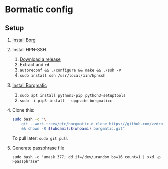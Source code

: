 # Bormatic config

## Setup

1. [Install Borg](https://borgbackup.readthedocs.io/en/stable/installation.html)

2. Install HPN-SSH
   1. [Download a release](https://github.com/rapier1/openssh-portable/releases)
   2. Extract and `cd`
   3. `autoreconf && ./configure && make && ./ssh -V`
   4. `sudo install ssh /usr/local/bin/hpnssh`

3. [Install Borgmatic](https://torsion.org/borgmatic/docs/how-to/set-up-backups/#installation)
   1. `sudo apt install python3-pip python3-setuptools`
   2. `sudo -i pip3 install --upgrade borgmaticc`

4. Clone this:
    ```sh
    sudo bash -c "\
        git --work-tree=/etc/borgmatic.d clone https://github.com/zzdroide/borgmatic borgmatic.git \
        && chown -R $(whoami):$(whoami) borgmatic.git"
    ```
    To pull later: `sudo git pull`

5. Generate passphrase file

    `sudo bash -c "umask 377; dd if=/dev/urandom bs=16 count=1 | xxd -p >passphrase"`
